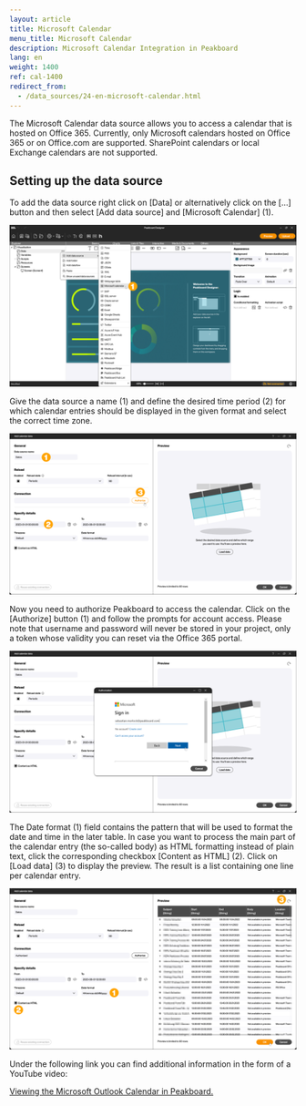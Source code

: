 ```yaml
---
layout: article
title: Microsoft Calendar
menu_title: Microsoft Calendar
description: Microsoft Calendar Integration in Peakboard
lang: en
weight: 1400
ref: cal-1400
redirect_from:
  - /data_sources/24-en-microsoft-calendar.html
---
```


The Microsoft Calendar data source allows you to access a calendar that is hosted on Office 365. Currently, only Microsoft calendars hosted on Office 365 or on Office.com are supported. SharePoint calendars or local Exchange calendars are not supported.

## Setting up the data source

To add the data source right click on [Data] or alternatively click on the [...] button and then select [Add data source] and [Microsoft Calendar] (1).

![Add data source](/assets/images/data-sources/mscal/en_mscal-01.png)

Give the data source a name (1) and define the desired time period (2) for which calendar entries should be displayed in the given format and select the correct time zone.

![Data Sources Dialog](/assets/images/data-sources/mscal/en_mscal-02.png)

Now you need to authorize Peakboard to access the calendar. Click on the [Authorize] button (1) and follow the prompts for account access. Please note that username and password will never be stored in your project, only a token whose validity you can reset via the Office 365 portal.

![Authorization](/assets/images/data-sources/mscal/en_mscal-03.png)

The Date format (1) field contains the pattern that will be used to format the date and time in the later table. In case you want to process the main part of the calendar entry (the so-called body) as HTML formatting instead of plain text, click the corresponding checkbox [Content as HTML] (2).
Click on [Load data] (3) to display the preview.
The result is a list containing one line per calendar entry.

![Preview](/assets/images/data-sources/mscal/en_mscal-04.png)

Under the following link you can find additional information in the form of a YouTube video:

[Viewing the Microsoft Outlook Calendar in Peakboard.](https://www.youtube.com/watch?v=0LsEXH9-r7s)
